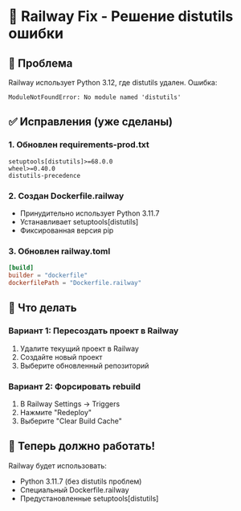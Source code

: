 # 🔧 Railway Fix - Решение distutils ошибки

## 🚨 Проблема
Railway использует Python 3.12, где distutils удален. Ошибка:
```
ModuleNotFoundError: No module named 'distutils'
```

## ✅ Исправления (уже сделаны)

### 1. Обновлен requirements-prod.txt
```
setuptools[distutils]>=68.0.0
wheel>=0.40.0
distutils-precedence
```

### 2. Создан Dockerfile.railway
- Принудительно использует Python 3.11.7
- Устанавливает setuptools[distutils]
- Фиксированная версия pip

### 3. Обновлен railway.toml
```toml
[build]
builder = "dockerfile"
dockerfilePath = "Dockerfile.railway"
```

## 🚀 Что делать

### Вариант 1: Пересоздать проект в Railway
1. Удалите текущий проект в Railway
2. Создайте новый проект
3. Выберите обновленный репозиторий

### Вариант 2: Форсировать rebuild
1. В Railway Settings → Triggers
2. Нажмите "Redeploy"
3. Выберите "Clear Build Cache"

## 🎯 Теперь должно работать!

Railway будет использовать:
- Python 3.11.7 (без distutils проблем)
- Специальный Dockerfile.railway
- Предустановленные setuptools[distutils] 